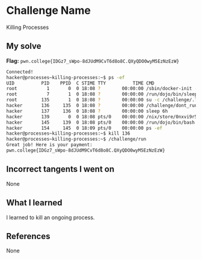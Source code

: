 # Challenge Name
Killing Processes

## My solve
**Flag:** `pwn.college{IDGz7_sWpo-8dJUdM9CvT6d8o8C.QXyQDO0wyM5EzNzEzW}`


```bash
Connected!                                                                        
hacker@processes~killing-processes:~$ ps -ef
UID          PID    PPID  C STIME TTY          TIME CMD
root           1       0  0 18:08 ?        00:00:00 /sbin/docker-init -- /nix/var/nix/profiles/dojo-workspace/bin/dojo-init /run
root           7       1  0 18:08 ?        00:00:00 /run/dojo/bin/sleep 6h
root         135       1  0 18:08 ?        00:00:00 su -c /challenge/.launcher hacker
hacker       136     135  0 18:08 ?        00:00:00 /challenge/dont_run
hacker       137     136  0 18:08 ?        00:00:00 sleep 6h
hacker       139       0  0 18:08 pts/0    00:00:00 /nix/store/0nxvi9r5ymdlr2p24rjj9qzyms72zld1-bash-interactive-5.2p37/bin/bash
hacker       145     139  0 18:08 pts/0    00:00:00 /run/dojo/bin/bash --login
hacker       154     145  0 18:09 pts/0    00:00:00 ps -ef
hacker@processes~killing-processes:~$ kill 136
hacker@processes~killing-processes:~$ /challenge/run
Great job! Here is your payment:
pwn.college{IDGz7_sWpo-8dJUdM9CvT6d8o8C.QXyQDO0wyM5EzNzEzW}

```

## Incorrect tangents I went on
None

## What I learned
I learned to kill an ongoing process.

## References 
None
